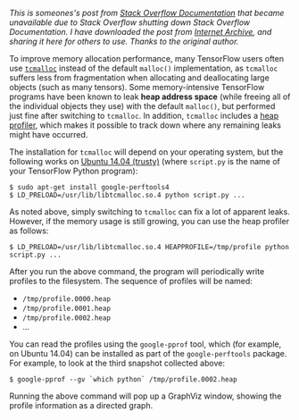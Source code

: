 *This is someones's post from [Stack Overflow Documentation][4] that became unavailable due to Stack Overflow shutting down
Stack Overflow Documentation. I have downloaded the post from [Internet Archive][5], and sharing it here for others to use. Thanks to the original author.*


To improve memory allocation performance, many TensorFlow users often use [`tcmalloc`][1] instead of the default `malloc()` implementation, as `tcmalloc` suffers less from fragmentation when allocating and deallocating large objects (such as many tensors).  Some memory-intensive TensorFlow programs have been known to leak **heap address space** (while freeing all of the individual objects they use) with the default `malloc()`, but performed just fine after switching to `tcmalloc`.  In addition, `tcmalloc` includes a [heap profiler][2], which makes it possible to track down where any remaining leaks might have occurred.

The installation for `tcmalloc` will depend on your operating system, but the following works on [Ubuntu 14.04 (trusty)][3] (where `script.py` is the name of your TensorFlow Python program):

    $ sudo apt-get install google-perftools4
    $ LD_PRELOAD=/usr/lib/libtcmalloc.so.4 python script.py ...

As noted above, simply switching to `tcmalloc` can fix a lot of apparent leaks. However, if the memory usage is still growing, you can use the heap profiler as follows:

    $ LD_PRELOAD=/usr/lib/libtcmalloc.so.4 HEAPPROFILE=/tmp/profile python script.py ...

After you run the above command, the program will periodically write profiles to the filesystem. The sequence of profiles will be named:

* `/tmp/profile.0000.heap`
* `/tmp/profile.0001.heap`
* `/tmp/profile.0002.heap`
* ...

You can read the profiles using the `google-pprof` tool, which (for example, on Ubuntu 14.04) can be installed as part of the `google-perftools` package. For example, to look at the third snapshot collected above:

    $ google-pprof --gv `which python` /tmp/profile.0002.heap

Running the above command will pop up a GraphViz window, showing the profile information as a directed graph.

 [1]: http://goog-perftools.sourceforge.net/doc/tcmalloc.html
 [2]: http://goog-perftools.sourceforge.net/doc/heap_profiler.html
 [3]: http://packages.ubuntu.com/trusty/libs/libtcmalloc-minimal4
 [4]: https://stackoverflow.com/documentation#t=201703201715326785429
 [5]: https://archive.org/details/documentation-dump.7z
